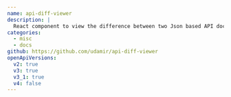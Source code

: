 ```yaml
---
name: api-diff-viewer
description: |
  React component to view the difference between two Json based API documents. Supported specifications: JsonSchema, OpenAPI 3.x, AsyncAPI 2.x.
categories:
  - misc
  - docs
github: https://github.com/udamir/api-diff-viewer
openApiVersions:
  v2: true
  v3: true
  v3_1: true
  v4: false
---
```

